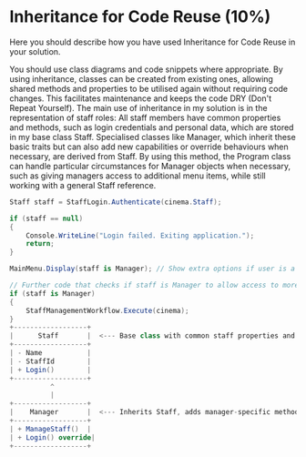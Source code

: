 # Inheritance for Code Reuse (10%)

Here you should describe how you have used Inheritance for Code Reuse in your solution.

You should use class diagrams and code snippets where appropriate.
By using inheritance, classes can be created from existing ones, allowing shared methods and properties to be utilised again without requiring code changes. This facilitates maintenance and keeps the code DRY (Don't Repeat Yourself).
The main use of inheritance in my solution is in the representation of staff roles:
All staff members have common properties and methods, such as login credentials and personal data, which are stored in my base class Staff.
Specialised classes like Manager, which inherit these basic traits but can also add new capabilities or override behaviours when necessary, are derived from Staff.
By using this method, the Program class can handle particular circumstances for Manager objects when necessary, such as giving managers access to additional menu items, while still working with a general Staff reference.
```cs
Staff staff = StaffLogin.Authenticate(cinema.Staff);

if (staff == null)
{
    Console.WriteLine("Login failed. Exiting application.");
    return;
}

MainMenu.Display(staff is Manager); // Show extra options if user is a Manager

// Further code that checks if staff is Manager to allow access to more features
if (staff is Manager)
{
    StaffManagementWorkflow.Execute(cinema);
}
+------------------+
|      Staff       |  <--- Base class with common staff properties and methods
+------------------+
| - Name           |
| - StaffId        |
| + Login()        |
+------------------+
          ^
          |
+------------------+
|    Manager       |  <--- Inherits Staff, adds manager-specific methods
+------------------+
| + ManageStaff()  |
| + Login() override|
+------------------+
```



